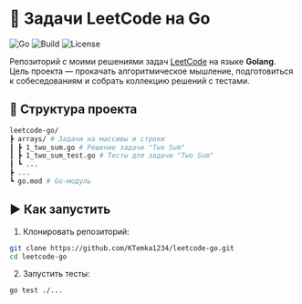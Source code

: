 # 🚀 Задачи LeetCode на Go

![Go](https://img.shields.io/badge/Go-1.24-blue)
![Build](https://github.com/KTemka1234/leetcode-go/actions/workflows/go.yml/badge.svg)
![License](https://img.shields.io/badge/license-MIT-green)

Репозиторий с моими решениями задач [LeetCode](https://leetcode.com/) на языке **Golang**.  
Цель проекта — прокачать алгоритмическое мышление, подготовиться к собеседованиям и собрать коллекцию решений с тестами.

## 📂 Структура проекта

```bash
leetcode-go/
┣ arrays/ # Задачи на массивы и строки
┃ ┣ 1_two_sum.go # Решение задачи "Two Sum"
┃ ┣ 1_two_sum_test.go # Тесты для задачи "Two Sum"
┃ ┗ ...
┣ ...
┗ go.mod # Go-модуль
```

## ▶️ Как запустить

1. Клонировать репозиторий:

```bash
git clone https://github.com/KTemka1234/leetcode-go.git
cd leetcode-go
```

2. Запустить тесты:

```bash
go test ./...
```
